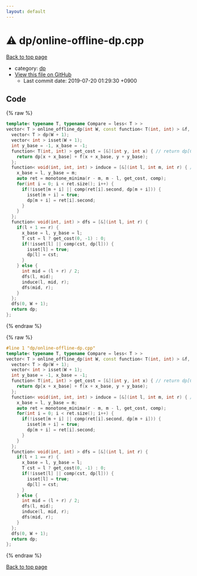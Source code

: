```yaml
---
layout: default
---
```


<!-- mathjax config similar to math.stackexchange -->
<script type="text/javascript" async
  src="https://cdnjs.cloudflare.com/ajax/libs/mathjax/2.7.5/MathJax.js?config=TeX-MML-AM_CHTML">
</script>
<script type="text/x-mathjax-config">
  MathJax.Hub.Config({
    TeX: { equationNumbers: { autoNumber: "AMS" }},
    tex2jax: {
      inlineMath: [ ['$','$'] ],
      processEscapes: true
    },
    "HTML-CSS": { matchFontHeight: false },
    displayAlign: "left",
    displayIndent: "2em"
  });
</script>

<script type="text/javascript" src="https://cdnjs.cloudflare.com/ajax/libs/jquery/3.4.1/jquery.min.js"></script>
<script src="https://cdn.jsdelivr.net/npm/jquery-balloon-js@1.1.2/jquery.balloon.min.js" integrity="sha256-ZEYs9VrgAeNuPvs15E39OsyOJaIkXEEt10fzxJ20+2I=" crossorigin="anonymous"></script>
<script type="text/javascript" src="../../assets/js/copy-button.js"></script>
<link rel="stylesheet" href="../../assets/css/copy-button.css" />


# :warning: dp/online-offline-dp.cpp

<a href="../../index.html">Back to top page</a>

* category: <a href="../../index.html#95687afb5d9a2a9fa39038f991640b0c">dp</a>
* <a href="{{ site.github.repository_url }}/blob/master/dp/online-offline-dp.cpp">View this file on GitHub</a>
    - Last commit date: 2019-07-20 01:29:30 +0900




## Code

<a id="unbundled"></a>
{% raw %}
```cpp
template< typename T, typename Compare = less< T > >
vector< T > online_offline_dp(int W, const function< T(int, int) > &f, const Compare &comp = Compare()) {
  vector< T > dp(W + 1);
  vector< int > isset(W + 1);
  int y_base = -1, x_base = -1;
  function< T(int, int) > get_cost = [&](int y, int x) { // return dp[0, x+x_base)+f[x+x_base, y+y_base)
    return dp[x + x_base] + f(x + x_base, y + y_base);
  };
  function< void(int, int, int) > induce = [&](int l, int m, int r) { // dp[l, m) -> dp[m, r)
    x_base = l, y_base = m;
    auto ret = monotone_minima(r - m, m - l, get_cost, comp);
    for(int i = 0; i < ret.size(); i++) {
      if(!isset[m + i] || comp(ret[i].second, dp[m + i])) {
        isset[m + i] = true;
        dp[m + i] = ret[i].second;
      }
    }
  };
  function< void(int, int) > dfs = [&](int l, int r) {
    if(l + 1 == r) {
      x_base = l, y_base = l;
      T cst = l ? get_cost(0, -1) : 0;
      if(!isset[l] || comp(cst, dp[l])) {
        isset[l] = true;
        dp[l] = cst;
      }
    } else {
      int mid = (l + r) / 2;
      dfs(l, mid);
      induce(l, mid, r);
      dfs(mid, r);
    }
  };
  dfs(0, W + 1);
  return dp;
};

```
{% endraw %}

<a id="bundled"></a>
{% raw %}
```cpp
#line 1 "dp/online-offline-dp.cpp"
template< typename T, typename Compare = less< T > >
vector< T > online_offline_dp(int W, const function< T(int, int) > &f, const Compare &comp = Compare()) {
  vector< T > dp(W + 1);
  vector< int > isset(W + 1);
  int y_base = -1, x_base = -1;
  function< T(int, int) > get_cost = [&](int y, int x) { // return dp[0, x+x_base)+f[x+x_base, y+y_base)
    return dp[x + x_base] + f(x + x_base, y + y_base);
  };
  function< void(int, int, int) > induce = [&](int l, int m, int r) { // dp[l, m) -> dp[m, r)
    x_base = l, y_base = m;
    auto ret = monotone_minima(r - m, m - l, get_cost, comp);
    for(int i = 0; i < ret.size(); i++) {
      if(!isset[m + i] || comp(ret[i].second, dp[m + i])) {
        isset[m + i] = true;
        dp[m + i] = ret[i].second;
      }
    }
  };
  function< void(int, int) > dfs = [&](int l, int r) {
    if(l + 1 == r) {
      x_base = l, y_base = l;
      T cst = l ? get_cost(0, -1) : 0;
      if(!isset[l] || comp(cst, dp[l])) {
        isset[l] = true;
        dp[l] = cst;
      }
    } else {
      int mid = (l + r) / 2;
      dfs(l, mid);
      induce(l, mid, r);
      dfs(mid, r);
    }
  };
  dfs(0, W + 1);
  return dp;
};

```
{% endraw %}

<a href="../../index.html">Back to top page</a>

